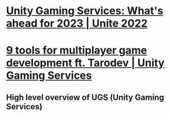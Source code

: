 # [Unity Gaming Services: What's ahead for 2023 | Unite 2022](https://www.youtube.com/watch?v=W9yrqWrgzoI&list=LL6MKUgGZ9Q8c2Ff7GnoRoqA)

# [9 tools for multiplayer game development ft. Tarodev | Unity Gaming Services](https://www.youtube.com/watch?v=_LJKIwmOyJA&list=LL6MKUgGZ9Q8c2Ff7GnoRoqA)
## High level overview of UGS (Unity Gaming Services)

